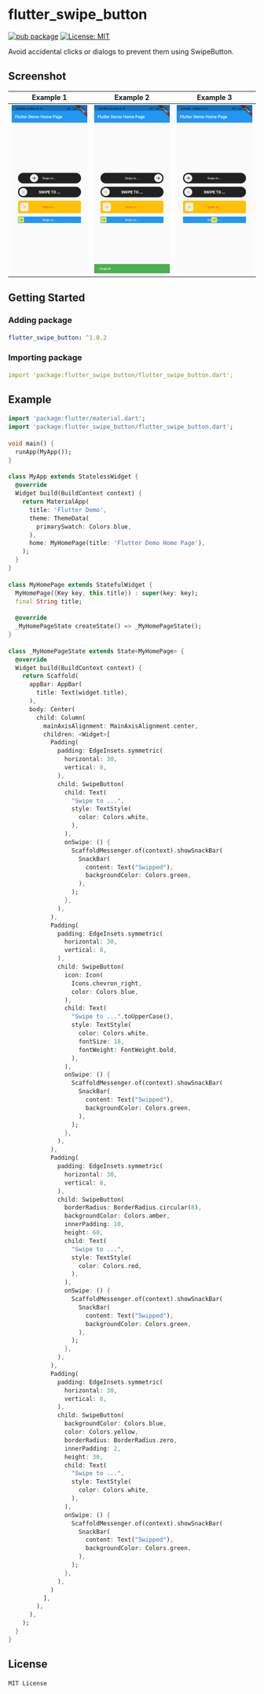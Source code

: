 # flutter_swipe_button

[![pub package](https://img.shields.io/pub/v/flutter_swipe_button.svg)](https://pub.dev/packages/flutter_swipe_button)
[![License: MIT](https://img.shields.io/badge/license-MIT-purple.svg)](https://opensource.org/licenses/MIT)

Avoid accidental clicks or dialogs to prevent them using SwipeButton.

## Screenshot

|              Example 1          |              Example 2          |              Example 3          |
| :-----------------------------: | :----------------------------:  | :-----------------------------: |
| ![](screenshots/flutter_01.png) | ![](screenshots/flutter_02.png) | ![](screenshots/flutter_03.png) |

## Getting Started

### Adding package

```yaml
flutter_swipe_button: ^1.0.2
```

### Importing package

```yaml
import 'package:flutter_swipe_button/flutter_swipe_button.dart';
```

## Example

```dart
import 'package:flutter/material.dart';
import 'package:flutter_swipe_button/flutter_swipe_button.dart';

void main() {
  runApp(MyApp());
}

class MyApp extends StatelessWidget {
  @override
  Widget build(BuildContext context) {
    return MaterialApp(
      title: 'Flutter Demo',
      theme: ThemeData(
        primarySwatch: Colors.blue,
      ),
      home: MyHomePage(title: 'Flutter Demo Home Page'),
    );
  }
}

class MyHomePage extends StatefulWidget {
  MyHomePage({Key key, this.title}) : super(key: key);
  final String title;

  @override
  _MyHomePageState createState() => _MyHomePageState();
}

class _MyHomePageState extends State<MyHomePage> {
  @override
  Widget build(BuildContext context) {
    return Scaffold(
      appBar: AppBar(
        title: Text(widget.title),
      ),
      body: Center(
        child: Column(
          mainAxisAlignment: MainAxisAlignment.center,
          children: <Widget>[
            Padding(
              padding: EdgeInsets.symmetric(
                horizontal: 30,
                vertical: 8,
              ),
              child: SwipeButton(
                child: Text(
                  "Swipe to ...",
                  style: TextStyle(
                    color: Colors.white,
                  ),
                ),
                onSwipe: () {
                  ScaffoldMessenger.of(context).showSnackBar(
                    SnackBar(
                      content: Text("Swipped"),
                      backgroundColor: Colors.green,
                    ),
                  );
                },
              ),
            ),
            Padding(
              padding: EdgeInsets.symmetric(
                horizontal: 30,
                vertical: 8,
              ),
              child: SwipeButton(
                icon: Icon(
                  Icons.chevron_right,
                  color: Colors.blue,
                ),
                child: Text(
                  "Swipe to ...".toUpperCase(),
                  style: TextStyle(
                    color: Colors.white,
                    fontSize: 18,
                    fontWeight: FontWeight.bold,
                  ),
                ),
                onSwipe: () {
                  ScaffoldMessenger.of(context).showSnackBar(
                    SnackBar(
                      content: Text("Swipped"),
                      backgroundColor: Colors.green,
                    ),
                  );
                },
              ),
            ),
            Padding(
              padding: EdgeInsets.symmetric(
                horizontal: 30,
                vertical: 8,
              ),
              child: SwipeButton(
                borderRadius: BorderRadius.circular(8),
                backgroundColor: Colors.amber,
                innerPadding: 10,
                height: 60,
                child: Text(
                  "Swipe to ...",
                  style: TextStyle(
                    color: Colors.red,
                  ),
                ),
                onSwipe: () {
                  ScaffoldMessenger.of(context).showSnackBar(
                    SnackBar(
                      content: Text("Swipped"),
                      backgroundColor: Colors.green,
                    ),
                  );
                },
              ),
            ),
            Padding(
              padding: EdgeInsets.symmetric(
                horizontal: 30,
                vertical: 8,
              ),
              child: SwipeButton(
                backgroundColor: Colors.blue,
                color: Colors.yellow,
                borderRadius: BorderRadius.zero,
                innerPadding: 2,
                height: 30,
                child: Text(
                  "Swipe to ...",
                  style: TextStyle(
                    color: Colors.white,
                  ),
                ),
                onSwipe: () {
                  ScaffoldMessenger.of(context).showSnackBar(
                    SnackBar(
                      content: Text("Swipped"),
                      backgroundColor: Colors.green,
                    ),
                  );
                },
              ),
            )
          ],
        ),
      ),
    );
  }
}

```

## License

    MIT License